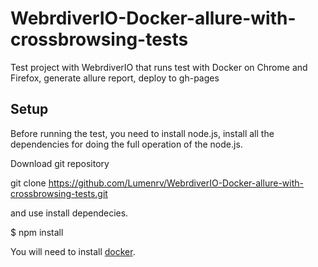 # WebrdiverIO-Docker-allure-with-crossbrowsing-tests
Test project with WebrdiverIO that runs test with Docker on Chrome and Firefox, generate allure report, deploy to gh-pages

## Setup
Before running the test, you need to install node.js, install all the dependencies for doing the full operation of the node.js.

Download git repository

git clone https://github.com/Lumenrv/WebrdiverIO-Docker-allure-with-crossbrowsing-tests.git

and use install dependecies.

$ npm install

You will need to install [docker](https://docs.docker.com/get-docker/).
